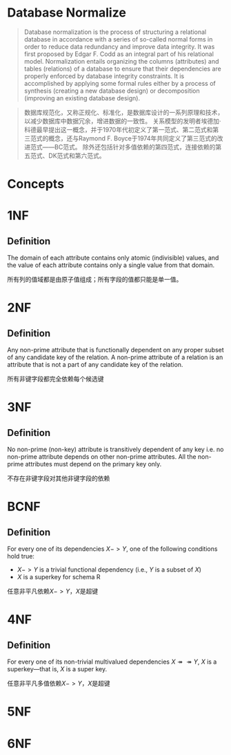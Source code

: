 # Database Normalize

> Database normalization is the process of structuring a relational database in accordance with a series of so-called normal forms in order to reduce data redundancy and improve data integrity. It was first proposed by Edgar F. Codd as an integral part of his relational model.
> Normalization entails organizing the columns (attributes) and tables (relations) of a database to ensure that their dependencies are properly enforced by database integrity constraints. It is accomplished by applying some formal rules either by a process of synthesis (creating a new database design) or decomposition (improving an existing database design).

> 数据库规范化，又称正规化、标准化，是数据库设计的一系列原理和技术，以减少数据库中数据冗余，增进数据的一致性。
> 关系模型的发明者埃德加·科德最早提出这一概念，并于1970年代初定义了第一范式、第二范式和第三范式的概念，还与Raymond F. Boyce于1974年共同定义了第三范式的改进范式——BC范式。
> 除外还包括针对多值依赖的第四范式，连接依赖的第五范式、DK范式和第六范式。

# Concepts


# 1NF

## Definition

The domain of each attribute contains only atomic (indivisible) values, and the value of each attribute contains only a single value from that domain.

所有列的值域都是由原子值组成；所有字段的值都只能是单一值。

# 2NF

## Definition

Any non-prime attribute that is functionally dependent on any proper subset of any candidate key of the relation. A non-prime attribute of a relation is an attribute that is not a part of any candidate key of the relation.

所有非键字段都完全依赖每个候选键

# 3NF

## Definition

No non-prime (non-key) attribute is transitively dependent of any key i.e. no non-prime attribute depends on other non-prime attributes. All the non-prime attributes must depend on the primary key only.

不存在非键字段对其他非键字段的依赖

# BCNF

## Definition

For every one of its dependencies $X -> Y$, one of the following conditions hold true:
- $X -> Y$ is a trivial functional dependency (i.e., $Y$ is a subset of $X$)
- $X$ is a superkey for schema R

任意非平凡依赖$X -> Y$，$X$是超键

# 4NF

## Definition

For every one of its non-trivial multivalued dependencies $X {\displaystyle \twoheadrightarrow } \twoheadrightarrow  Y$, $X$ is a superkey—that is, $X$ is a super key.
 
任意非平凡多值依赖$X -> Y$，$X$是超键

# 5NF

# 6NF